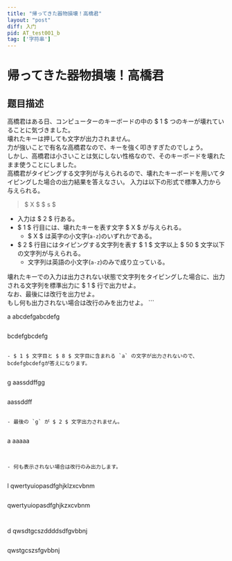 ```yaml
---
title: "帰ってきた器物損壊！高橋君"
layout: "post"
diff: 入门
pid: AT_test001_b
tag: ['字符串']
---
```


# 帰ってきた器物損壊！高橋君

## 题目描述

[problemUrl]: https://atcoder.jp/contests/language-test-ver1/tasks/test001_b

 高橋君はある日、コンピューターのキーボードの中の $ 1 $ つのキーが壊れていることに気づきました。  
 壊れたキーは押しても文字が出力されません。  
 力が強いことで有名な高橋君なので、キーを強く叩きすぎたのでしょう。  
 しかし、高橋君は小さいことは気にしない性格なので、そのキーボードを壊れたまま使うことにしました。  
 高橋君がタイピングする文字列が与えられるので、壊れたキーボードを用いてタイピングした場合の出力結果を答えなさい。 入力は以下の形式で標準入力から与えられる。

> $ X $ $ s $

- 入力は $ 2 $ 行ある。
- $ 1 $ 行目には、壊れたキーを表す文字 $ X $ が与えられる。 
  - $ X $ は英字の小文字(`a-z`)のいずれかである。
- $ 2 $ 行目にはタイピングする文字列を表す $ 1 $ 文字以上 $ 50 $ 文字以下の文字列が与えられる。 
  - 文字列は英語の小文字(`a-z`)のみで成り立っている。

 壊れたキーでの入力は出力されない状態で文字列をタイピングした場合に、出力される文字列を標準出力に $ 1 $ 行で出力せよ。  
 なお、最後には改行を出力せよ。  
 もし何も出力されない場合は改行のみを出力せよ。 ```

a
abcdefgabcdefg
```

 ```

bcdefgbcdefg
```

- $ 1 $ 文字目と $ 8 $ 文字目に含まれる `a` の文字が出力されないので、bcdefgbcdefgが答えになります。
 
```

g
aassddffgg
```

 ```

aassddff
```

- 最後の `g` が $ 2 $ 文字出力されません。
 
```

a
aaaaa
```

 ```


```

- 何も表示されない場合は改行のみ出力します。
 
```

l
qwertyuiopasdfghjklzxcvbnm
```

 ```

qwertyuiopasdfghjkzxcvbnm
```


```

d
qwsdtgcszddddsdfgvbbnj
```

 ```

qwstgcszsfgvbbnj
```

